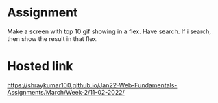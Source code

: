 # Assignment
Make a screen with top 10 gif showing in a flex. Have search. If i search, then show the result in that flex.
# Hosted link
https://shraykumar100.github.io/Jan22-Web-Fundamentals-Assignments/March/Week-2/11-02-2022/